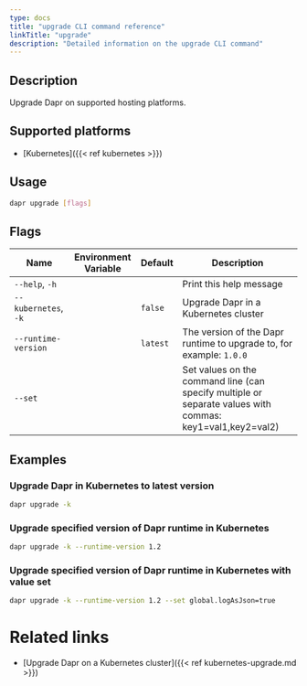 ```yaml
---
type: docs
title: "upgrade CLI command reference"
linkTitle: "upgrade"
description: "Detailed information on the upgrade CLI command"
---
```


## Description

Upgrade Dapr on supported hosting platforms.

## Supported platforms

- [Kubernetes]({{< ref kubernetes >}})

## Usage
```bash
dapr upgrade [flags]
```

## Flags

| Name                 | Environment Variable | Default  | Description                                                                                               |
| -------------------- | -------------------- | -------- | --------------------------------------------------------------------------------------------------------- |
| `--help`, `-h`       |                      |          | Print this help message                                                                                   |
| `--kubernetes`, `-k` |                      | `false`  | Upgrade Dapr in a Kubernetes cluster                                                                      |
| `--runtime-version`  |                      | `latest` | The version of the Dapr runtime to upgrade to, for example: `1.0.0`                                       |
| `--set`              |                      |          | Set values on the command line (can specify multiple or separate values with commas: key1=val1,key2=val2) |

## Examples

### Upgrade Dapr in Kubernetes to latest version
```bash
dapr upgrade -k
```

### Upgrade specified version of Dapr runtime in Kubernetes
```bash
dapr upgrade -k --runtime-version 1.2
```

### Upgrade specified version of Dapr runtime in Kubernetes with value set
```bash
dapr upgrade -k --runtime-version 1.2 --set global.logAsJson=true
```
# Related links

- [Upgrade Dapr on a Kubernetes cluster]({{< ref kubernetes-upgrade.md >}})
